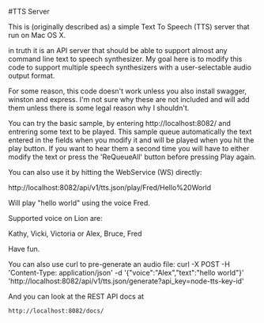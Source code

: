 #TTS Server

This is (originally described as) a simple Text To Speech (TTS) server that run on Mac OS X. 

in truth it is an API server that should be able to support almost any command line text to speech synthesizer.
My goal here is to modify this code to support multiple speech synthesizers with a user-selectable audio output format.

For some reason, this code doesn't work unless you also install swagger, winston and express. I'm not sure why these are not included and will add them unless there is some legal reason why I shouldn't.

You can try the basic sample, by entering http://localhost:8082/ and entrering some text to be played.
This sample queue automatically the text entered in the fields when you modify it and will be played when you hit the play button. If you want to hear them a second time you will have to either modify the text or press the 'ReQueueAll' button before pressing Play again.

You can also use it by hitting the WebService (WS) directly:

  http://localhost:8082/api/v1/tts.json/play/Fred/Hello%20World


Will play "hello world" using the voice Fred.

Supported voice on Lion are:

   Kathy, Vicki, Victoria or Alex, Bruce, Fred

Have fun.

You can also use curl to pre-generate an audio file:
   curl -X POST -H 'Content-Type: application/json' -d '{"voice":"Alex","text":"hello world"}' 'http://localhost:8082/api/v1/tts.json/generate?api_key=node-tts-key-id'

And you can look at the REST API docs at

	http://localhost:8082/docs/
